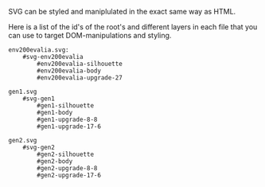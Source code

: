 SVG can be styled and maniplulated in the exact same
way as HTML.

Here is a list of the id's of the root's and different layers
in each file that you can use to target DOM-manipulations and 
styling.

```
env200evalia.svg:
    #svg-env200evalia
        #env200evalia-silhouette
        #env200evalia-body
        #env200evalia-upgrade-27
        
gen1.svg
    #svg-gen1
        #gen1-silhouette
        #gen1-body
        #gen1-upgrade-8-8
        #gen1-upgrade-17-6

gen2.svg
    #svg-gen2
        #gen2-silhouette
        #gen2-body
        #gen2-upgrade-8-8
        #gen2-upgrade-17-6 
```        
        
